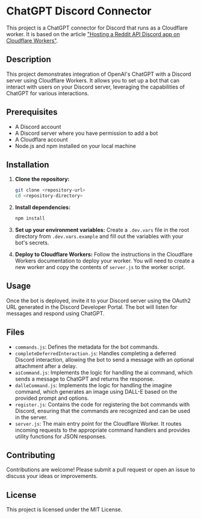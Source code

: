 # ChatGPT Discord Connector

This project is a ChatGPT connector for Discord that runs as a Cloudflare worker. It is based on the article ["Hosting a Reddit API Discord app on Cloudflare Workers"](https://discord.com/developers/docs/tutorials/hosting-on-cloudflare-workers).

## Description

This project demonstrates integration of OpenAI's ChatGPT with a Discord server using Cloudflare Workers. It allows you to set up a bot that can interact with users on your Discord server, leveraging the capabilities of ChatGPT for various interactions.

## Prerequisites

- A Discord account
- A Discord server where you have permission to add a bot
- A Cloudflare account
- Node.js and npm installed on your local machine

## Installation

1. **Clone the repository:**
   ```bash
   git clone <repository-url>
   cd <repository-directory>
   ```

2. **Install dependencies:**
   ```bash
   npm install
   ```

3. **Set up your environment variables:**
   Create a `.dev.vars` file in the root directory from `.dev.vars.example` and fill out the variables with your bot's secrets.

4. **Deploy to Cloudflare Workers:**
   Follow the instructions in the Cloudflare Workers documentation to deploy your worker. You will need to create a new worker and copy the contents of `server.js` to the worker script.

## Usage

Once the bot is deployed, invite it to your Discord server using the OAuth2 URL generated in the Discord Developer Portal. The bot will listen for messages and respond using ChatGPT.

## Files

- `commands.js`: Defines the metadata for the bot commands.
- `completeDeferredInteraction.js`: Handles completing a deferred Discord interaction, allowing the bot to send a message with an optional attachment after a delay.
- `aiCommand.js`: Implements the logic for handling the ai command, which sends a message to ChatGPT and returns the response.
- `dalleCommand.js`: Implements the logic for handling the imagine command, which generates an image using DALL-E based on the provided prompt and options.
- `register.js`: Contains the code for registering the bot commands with Discord, ensuring that the commands are recognized and can be used in the server.
- `server.js`: The main entry point for the Cloudflare Worker. It routes incoming requests to the appropriate command handlers and provides utility functions for JSON responses.

## Contributing

Contributions are welcome! Please submit a pull request or open an issue to discuss your ideas or improvements.

## License

This project is licensed under the MIT License.
